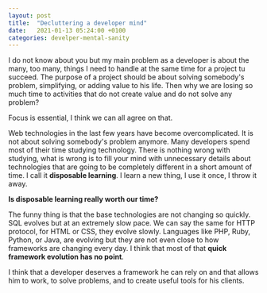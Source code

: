 ```yaml
---
layout: post
title:  "Decluttering a developer mind"
date:   2021-01-13 05:24:00 +0100
categories: develper-mental-sanity
---
```


I do not know about you but my main problem as a developer is about the many, too many, things I need to handle at the same time for a project tu succeed. The purpose of a project should be about solving somebody's problem, simplifying, or adding value to his life. Then why we are losing so much time to activities that do not create value and do not solve any problem? 

Focus is essential, I think we can all agree on that.

Web technologies in the last few years have become overcomplicated. It is not about solving somebody's problem anymore. Many developers spend most of their time studying technology. There is nothing wrong with studying, what is wrong is to fill your mind with unnecessary details about technologies that are going to be completely different in a short amount of time. I call it **disposable learning**. I learn a new thing, I use it once, I throw it away.

**Is disposable learning really worth our time?**

The funny thing is that the base technologies are not changing so quickly. SQL evolves but at an extremely slow pace. We can say the same for HTTP protocol, for HTML or CSS, they evolve slowly. Languages like PHP, Ruby, Python, or Java, are evolving but they are not even close to how frameworks are changing every day. I think that most of that **quick framework evolution has no point**.

I think that a developer deserves a framework he can rely on and that allows him to work, to solve problems, and to create useful tools for his clients.
